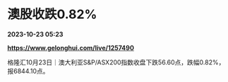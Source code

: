# 澳股收跌0.82%

**2023-10-23 05:23**

**https://www.gelonghui.com/live/1257490**

格隆汇10月23日｜澳大利亚S&P/ASX200指数收盘下跌56.60点，跌幅0.82%，报6844.10点。